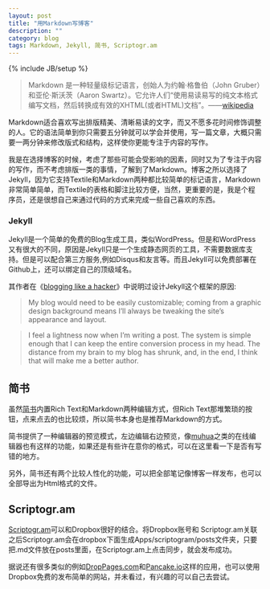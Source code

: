 ```yaml
---
layout: post
title: "用Markdown写博客"
description: ""
category: blog
tags: Markdown, Jekyll, 简书, Scriptogr.am
---
```

{% include JB/setup %}

> Markdown 是一种轻量级标记语言，创始人为约翰·格鲁伯（John Gruber）和亚伦·斯沃茨（Aaron Swartz）。它允许人们“使用易读易写的纯文本格式编写文档，然后转换成有效的XHTML(或者HTML)文档”。——[wikipedia](http://zh.wikipedia.org/wiki/Markdown)  

Markdown适合喜欢写出排版精美、清晰易读的文字，而又不愿多花时间修饰调整的人。它的语法简单到你只需要五分钟就可以学会并使用，写一篇文章，大概只需要一两分钟来修改版式和结构，这样使你更能专注于内容的写作。  

我是在选择博客的时候，考虑了那些可能会受影响的因素，同时又为了专注于内容的写作，而不考虑排版一类的事情，了解到了Markdown。博客之所以选择了Jekyll，因为它支持Textile和Markdown两种都比较简单的标记语言，Markdown非常简单简单，而Textile的表格和脚注比较方便，当然，更重要的是，我是个程序员，还是很想自己来通过代码的方式来完成一些自己喜欢的东西。

### Jekyll  
Jekyll是一个简单的免费的Blog生成工具，类似WordPress。但是和WordPress又有很大的不同，原因是Jekyll只是一个生成静态网页的工具，不需要数据库支持。但是可以配合第三方服务,例如Disqus和友言等。而且Jekyll可以免费部署在Github上，还可以绑定自己的顶级域名。

其作者在《[blogging like a hacker](http://tom.preston-werner.com/2008/11/17/blogging-like-a-hacker.html)》中说明过设计Jekyll这个框架的原因:
> My blog would need to be easily customizable; coming from a graphic design background means I’ll always be tweaking the site’s appearance and layout.  
  
>  I feel a lightness now when I’m writing a post. The system is simple enough that I can keep the entire conversion process in my head. The distance from my brain to my blog has shrunk, and, in the end, I think that will make me a better author.  

## 简书
虽然[简书](http://jianshu.io/)内置Rich Text和Markdown两种编辑方式，但Rich Text那堆繁琐的按钮，点来点去的也比较烦，所以简书本身也是推荐Markdown的方式。  

简书提供了一种编辑器的预览模式，左边编辑右边预览，像[muhua](http://mahua.jser.me/)之类的在线编辑器也有这样的功能，如果还是有些许在意你的格式，可以在这里看一下是否有写错的地方。

另外，简书还有两个比较人性化的功能，可以把全部笔记像博客一样发布，也可以全部导出为Html格式的文件。

## Scriptogr.am
[Scriptogr.am](Scriptogr.am)可以和Dropbox很好的结合。将Dropbox账号和 Scriptogr.am关联之后Scriptogr.am会在dropbox下面生成Apps/scriptogram/posts文件夹，只要 把.md文件放在posts里面，在Scriptogr.am上点击同步，就会发布成功。

据说还有很多类似的例如[DropPages.com](http://droppages.com/)和[Pancake.io](http://pancake.io/)这样的应用，也可以使用Dropbox免费的发布简单的网站，并未看过，有兴趣的可以自己去尝试。
